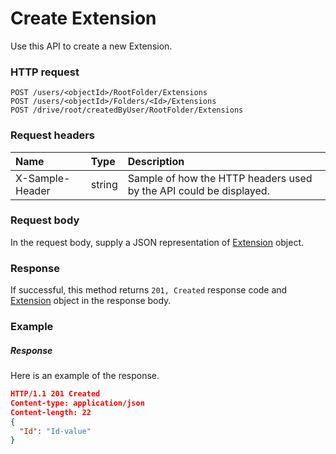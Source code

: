# Create Extension

Use this API to create a new Extension.
### HTTP request
```http
POST /users/<objectId>/RootFolder/Extensions
POST /users/<objectId>/Folders/<Id>/Extensions
POST /drive/root/createdByUser/RootFolder/Extensions

```
### Request headers
| Name       | Type | Description|
|:---------------|:--------|:----------|
| X-Sample-Header  | string  | Sample of how the HTTP headers used by the API could be displayed.|

### Request body
In the request body, supply a JSON representation of [Extension](../resources/extension.md) object.


### Response
If successful, this method returns `201, Created` response code and [Extension](../resources/extension.md) object in the response body.

### Example
##### Response
Here is an example of the response.
```json
HTTP/1.1 201 Created
Content-type: application/json
Content-length: 22
{
  "Id": "Id-value"
}
```

<!-- uuid: 29283b02-387c-430f-b2f8-6758929d5728
2015-10-09 18:12:08 UTC -->